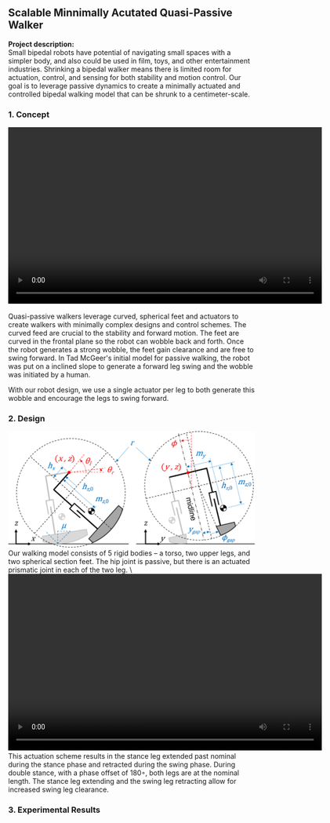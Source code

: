 ## Scalable Minnimally Acutated Quasi-Passive Walker 

**Project description:** <br/>
Small bipedal robots have potential of navigating small spaces with a simpler body, and also could be used in film, toys, and other entertainment industries. Shrinking a bipedal walker means there is limited room for actuation, control, and sensing for both stability and motion control. Our goal is to leverage passive dynamics to create a minimally actuated and controlled bipedal walking model that can be shrunk to a centimeter-scale.

### 1. Concept

<video src="images/videoplayback-ezgif.com-video-cutter.mp4" width="640" height="360" controls></video>

Quasi-passive walkers leverage curved, spherical feet and actuators to create walkers with minimally complex designs and control schemes. The curved feed are crucial to the stability and forward motion. The feet are curved in the frontal plane so the robot can wobble back and forth. Once the robot generates a strong wobble, the feet gain clearance and are free to swing forward. In Tad McGeer's initial model for passive walking, the robot was put on a inclined slope to generate a forward leg swing and the wobble was initiated by a human. 

With our robot design, we use a single actuator per leg to both generate this wobble and encourage the legs to swing forward.

### 2. Design
<img src="images/ModelsNew3.png?raw=true"/>
Our walking model consists of 5 rigid bodies – a torso, two upper legs, and two spherical section feet. The hip joint is passive, but there is an actuated prismatic joint in each of the two leg. \
<video src="images/walkervid-ezgif.com-resize-video.mp4" width="640" height="360" controls></video>
This actuation scheme results in the stance leg extended past nominal during the stance phase and retracted during the swing phase. During double stance, with a phase offset of 180◦, both legs are at the nominal length. The stance leg extending and the swing leg retracting allow for increased swing leg clearance.

### 3. Experimental Results


